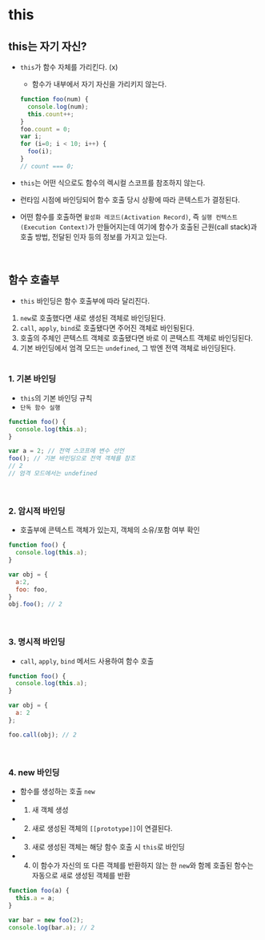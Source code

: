 # this

## this는 자기 자신?

- `this`가 함수 자체를 가리킨다. (x)
  - 함수가 내부에서 자기 자신을 가리키지 않는다.

  ```js
  function foo(num) {
    console.log(num);
    this.count++;
  }
  foo.count = 0;
  var i;
  for (i=0; i < 10; i++) {
    foo(i);
  }
  // count === 0;
  ```

- `this`는 어떤 식으로도 함수의 렉시컬 스코프를 참조하지 않는다.
- 런타임 시점에 바인딩되어 함수 호출 당시 상황에 따라 콘텍스트가 결정된다.
- 어떤 함수를 호출하면 `활성화 레코드(Activation Record)`, 즉 `실행 컨텍스트(Execution Context)`가 만들어지는데 여기에 함수가 호출된 근원(call stack)과 호출 방법, 전달된 인자 등의 정보를 가지고 있는다.

<br>

## 함수 호출부

- `this` 바인딩은 함수 호출부에 따라 달리진다.

1. `new`로 호출했다면 새로 생성된 객체로 바인딩된다.
2. `call`, `apply`, `bind`로 호출됐다면 주어진 객체로 바인됭된다.
3. 호출의 주체인 콘텍스트 객체로 호출됐다면 바로 이 콘택스트 객체로 바인딩된다.
4. 기본 바인딩에서 엄격 모드는 `undefined`, 그 밖엔 전역 객체로 바인딩된다.
<br><br>

### 1. 기본 바인딩

- `this`의 기본 바인딩 규칙
- `단독 함수 실행`

```js
function foo() {
  console.log(this.a);
}

var a = 2; // 전역 스코프에 변수 선언
foo(); // 기본 바인딩으로 전역 객체를 참조
// 2
// 엄격 모드에서는 undefined
```

<br>

### 2. 암시적 바인딩

- 호출부에 콘텍스트 객체가 있는지, 객체의 소유/포함 여부 확인

```js
function foo() {
  console.log(this.a);
}

var obj = {
  a:2,
  foo: foo,
}
obj.foo(); // 2
```

<br>

### 3. 명시적 바인딩

- `call`, `apply`, `bind` 메서드 사용하여 함수 호출

```js
function foo() {
  console.log(this.a);
}

var obj = {
  a: 2
};

foo.call(obj); // 2
```

<br>

### 4. new 바인딩

- 함수를 생성하는 호출 `new`
 - 1. 새 객체 생성
 - 2. 새로 생성된 객체의 `[[prototype]]`이 연결된다.
 - 3. 새로 생성된 객체는 해당 함수 호출 시 `this`로 바인딩
 - 4. 이 함수가 자신의 또 다른 객체를 반환하지 않는 한 `new`와 함께 호출된 함수는 자동으로 새로 생성된 객체를 반환

```js
function foo(a) {
  this.a = a;
}

var bar = new foo(2);
console.log(bar.a); // 2
```

<br>
<br>
<br>
